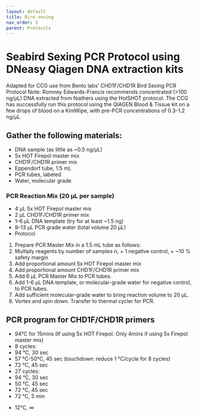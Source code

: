 ```yaml
---
layout: default
title: Bird sexing
nav_order: 3
parent: Protocols
---
```


# Seabird Sexing PCR Protocol using DNeasy Qiagen DNA extraction kits
Adapted for CCG use from Bento labs’ CHD1F/CHD1R Bird Sexing PCR Protocol
Note: Romney Edwards-Francis recommends concentrated (>100 ng/µL) DNA extracted from feathers using the HotSHOT protocol. The CCG has successfully run this protocol using the QIAGEN Blood & Tissue kit on a few drops of blood on a KimWipe, with pre-PCR concentrations of 0.3–1.2 ng/µL.

## Gather the following materials:
- DNA sample (as little as ~0.5 ng/µL)
- 5x HOT Firepol master mix
- CHD1F/CHD1R primer mix
- Eppendorf tube, 1.5 mL
- PCR tubes, labeled
- Water, molecular grade

### PCR Reaction Mix (20 µL per sample)
- 4 µL 5x HOT Firepol master mix
- 2 µL CHD1F/CHD1R primer mix
- 1–6 µL DNA template (try for at least ~1.5 ng)
- 8–13 µL PCR grade water (total volume 20 µL)
- Protocol

1) Prepare PCR Master Mix in a 1.5 mL tube as follows:
2) Multiply reagents by number of samples n, + 1 negative control,  + ~10 % safety margin
3) Add proportional amount 5x HOT Firepol master mix
4) Add proportional amount CHD1F/CHD1R primer mix
5) Add 6 µL PCR Master Mix to PCR tubes.
6) Add 1-6 µL DNA template, or molecular-grade water for negative control, to PCR tubes.
7) Add sufficient molecular-grade water to bring reaction volume to 20 µL.
8) Vortex and spin down. Transfer to thermal cycler for PCR.

## PCR program for CHD1F/CHD1R primers
* 94°C for 15mins (If using 5x HOT Firepol. Only 4mins if using 5x Firepol master mix)
* 8 cycles:	
* 94 °C, 30 sec
* 57 °C-50°C, 45 sec (touchdown: reduce 1 °C/cycle for 8 cycles)
* 72 °C, 45 sec
* 27 cycles:
* 94 °C, 30 sec
* 50 °C, 45 sec
* 72 °C, 45 sec
* 72 °C, 5 min
+ 12°C, ∞
